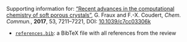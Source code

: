 Supporting information for: [“Recent advances in the computational chemistry of soft porous crystals”](https://doi.org/10.1039/c7cc03306k), G. Fraux and F.-X. Coudert, _Chem. Commun._, **2017**, 53, 7211–7221, DOI: [10.1039/c7cc03306k](https://doi.org/10.1039/c7cc03306k)

- [`references.bib`](references.bib): a BibTeX file with all references from the review
